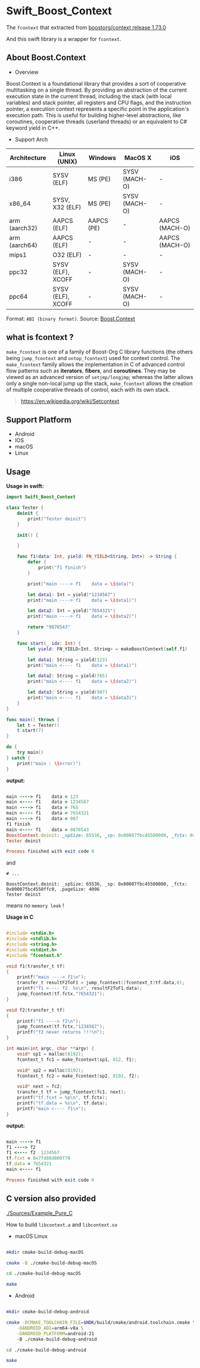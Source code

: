 # Swift_Boost_Context

The `fcontext` that extracted from [boostorg/context release 1.73.0](https://github.com/boostorg/context/tree/boost-1.73.0)

And this swift library is a wrapper for `fcontext`.


## About Boost.Context

- Overview

Boost.Context is a foundational library that provides a sort of cooperative multitasking on a single thread. By providing an abstraction of the current execution state in the current thread, including the stack (with local variables) and stack pointer, all registers and CPU flags, and the instruction pointer, a execution context represents a specific point in the application's execution path. This is useful for building higher-level abstractions, like coroutines, cooperative threads (userland threads) or an equivalent to C# keyword yield in C++.


- Support Arch

Architecture  | Linux (UNIX)      | Windows    | MacOS X       | iOS           
------------- | ----------------- | ---------- | ------------- | --------------
i386          | SYSV (ELF)        | MS (PE)    | SYSV (MACH-O) | -             
x86_64        | SYSV, X32 (ELF)   | MS (PE)    | SYSV (MACH-O) | -             
arm (aarch32) | AAPCS (ELF)       | AAPCS (PE) | -             | AAPCS (MACH-O)
arm (aarch64) | AAPCS (ELF)       | -          | -             | AAPCS (MACH-O)
mips1         | O32 (ELF)         | -          | -             | -             
ppc32         | SYSV (ELF), XCOFF | -          | SYSV (MACH-O) | -             
ppc64         | SYSV (ELF), XCOFF | -          | SYSV (MACH-O) | -             

Format: `ABI (binary format)`.
Source: [Boost.Context](https://www.boost.org/doc/libs/1_73_0/libs/context/doc/html/context/architectures.html)



## what is fcontext ?

`make_fcontext` is one of a family of Boost-Org C library functions (the others being `jump_fcontext` and `ontop_fcontext`) used for context control. The `make_fcontext` family allows the implementation in C of advanced control flow patterns such as **iterators**, **fibers**, and **coroutines**. They may be viewed as an advanced version of `setjmp/longjmp`; whereas the latter allows only a single non-local jump up the stack, `make_fcontext` allows the creation of multiple cooperative threads of control, each with its own stack.

> https://en.wikipedia.org/wiki/Setcontext


## Support Platform
- Android
- IOS
- macOS
- Linux

## Usage

**Usage in swift:**

```swift
import Swift_Boost_Context

class Tester {
    deinit {
        print("Tester deinit")
    }

    init() {

    }

    func f1(data: Int, yield: FN_YIELD<String, Int>) -> String {
        defer {
            print("f1 finish")
        }

        print("main ----> f1    data = \(data)")

        let data1: Int = yield("1234567")
        print("main ----> f1    data = \(data1)")

        let data2: Int = yield("7654321")
        print("main ----> f1    data = \(data2)")

        return "9876543"
    }

    func start(_ idx: Int) {
        let yield: FN_YIELD<Int, String> = makeBoostContext(self.f1)

        let data1: String = yield(123)
        print("main <---- f1    data = \(data1)")

        let data2: String = yield(765)
        print("main <---- f1    data = \(data2)")

        let data3: String = yield(987)
        print("main <---- f1    data = \(data3)")
    }
}

func main() throws {
    let t = Tester()
    t.start(7)
}

do {
    try main()
} catch {
    print("main : \(error)")
}

```

**output:**

```ruby

main ----> f1    data = 123
main <---- f1    data = 1234567
main ----> f1    data = 765
main <---- f1    data = 7654321
main ----> f1    data = 987
f1 finish
main <---- f1    data = 9876543
BoostContext.deinit: _spSize: 65536, _sp: 0x00007fbc45500000, _fctx: 0x00007fbc4550ffc0, .pageSize: 4096
Tester deinit

Process finished with exit code 0

```

and

```
# ...

BoostContext.deinit: _spSize: 65536, _sp: 0x00007fbc45500000, _fctx: 0x00007fbc4550ffc0, .pageSize: 4096
Tester deinit
```

means no `memory leak` !

**Usage in C**

```c

#include <stdio.h>
#include <stdlib.h>
#include <string.h>
#include <stdint.h>
#include "fcontext.h"

void f1(transfer_t tf)
{
    printf("main ----> f1\n");
    transfer_t resultF2ToF1 = jump_fcontext((fcontext_t)tf.data,0);
    printf("f1 <---- f2  %s\n", resultF2ToF1.data);
    jump_fcontext(tf.fctx,"7654321");
}

void f2(transfer_t tf)
{
    printf("f1 ----> f2\n");
    jump_fcontext(tf.fctx,"1234567");
    printf("f2 never returns !!!\n");
}

int main(int argc, char **argv) {
    void* sp1 = malloc(8192);
    fcontext_t fc1 = make_fcontext(sp1, 812, f1);

    void* sp2 = malloc(8192);
    fcontext_t fc2 = make_fcontext(sp2, 8192, f2);

    void* next = fc2;
    transfer_t tf = jump_fcontext(fc1, next);
    printf("tf.fcxt = %p\n", tf.fctx);
    printf("tf.data = %s\n", tf.data);
    printf("main <---- f1\n");
}

```

**output:**

```ruby

main ----> f1
f1 ----> f2
f1 <---- f2  1234567
tf.fcxt = 0x7fd88d800f70
tf.data = 7654321
main <---- f1

Process finished with exit code 0

```

## C version also provided

[./Sources/Example_Pure_C](./Sources/Example_Pure_C)

How to build `libcontext.a` and `libcontext.so`

- macOS Linux

```bash

mkdir cmake-build-debug-macOS

cmake -B ./cmake-build-debug-macOS

cd ./cmake-build-debug-macOS

make

```

- Android

```bash

mkdir cmake-build-debug-android

cmake -DCMAKE_TOOLCHAIN_FILE=$NDK/build/cmake/android.toolchain.cmake \
    -DANDROID_ABI=arm64-v8a \
    -DANDROID_PLATFORM=android-21
    -B ./cmake-build-debug-android

cd ./cmake-build-debug-android

make

```